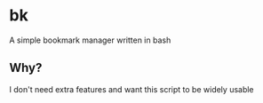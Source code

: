 # bk

A simple bookmark manager written in bash

## Why?

I don't need extra features and want this script to be widely usable
